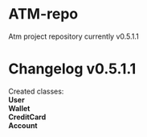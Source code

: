 # ATM-repo
Atm project repository currently v0.5.1.1

# Changelog v0.5.1.1
Created classes:<br>
<b>User<br>
Wallet<br>
CreditCard<br>
Account<br></b>
